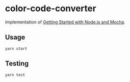 # color-code-converter

Implementation of [Getting Started with Node.js and Mocha](https://semaphoreci.com/community/tutorials/getting-started-with-node-js-and-mocha).

## Usage

```
yarn start
```

## Testing

```
yarn test
```
